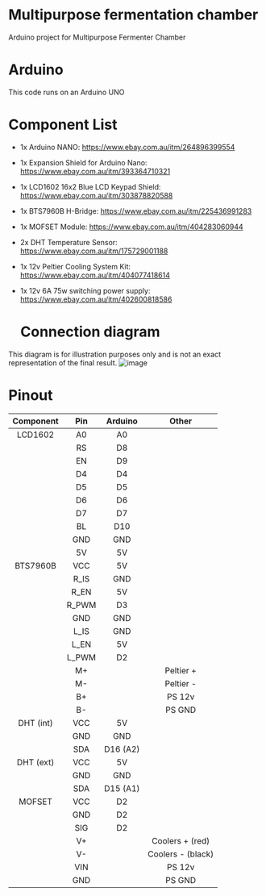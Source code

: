 # Multipurpose fermentation chamber
Arduino project for Multipurpose Fermenter Chamber

# Arduino
This code runs on an Arduino UNO

# Component List
- 1x Arduino NANO: https://www.ebay.com.au/itm/264896399554
- 1x Expansion Shield for Arduino Nano: https://www.ebay.com.au/itm/393364710321
- 1x LCD1602 16x2 Blue LCD Keypad Shield: https://www.ebay.com.au/itm/303878820588
- 1x BTS7960B H-Bridge: https://www.ebay.com.au/itm/225436991283
- 1x MOFSET Module: https://www.ebay.com.au/itm/404283060944
- 2x DHT Temperature Sensor: https://www.ebay.com.au/itm/175729001188
- 1x 12v Peltier Cooling System Kit: https://www.ebay.com.au/itm/404077418614
- 1x 12v 6A 75w switching power supply: https://www.ebay.com.au/itm/402600818586

  # Connection diagram
This diagram is for illustration purposes only and is not an exact representation of the final result.
  ![image](https://github.com/uron83/fermenter/assets/13381582/39977fab-4b40-4d80-8e1b-e50b70dbffa9)
  

  # Pinout
| Component | Pin  | Arduino | Other  |
|:---:|:---:|:---:|:---:|
| LCD1602 | A0  | A0  |   |
|   | RS  | D8  |   |
|   | EN  | D9  |   |
|   | D4  | D4  |   |
|   | D5  | D5  |   |
|   | D6  | D6  |   |
|   | D7  | D7  |   |
|   | BL  | D10  |   |
|   | GND  | GND  |   |
|   | 5V  | 5V  |   |
| BTS7960B | VCC  | 5V  |   |
|  | R_IS  | GND  |   |
|  | R_EN  | 5V  |   |
|  | R_PWM  | D3  |   |
|  | GND  | GND  |   |
|  | L_IS  | GND  |   |
|  | L_EN  |  5V |   |
|  | L_PWM  |  D2 |   |
|  | M+ |  | Peltier +  |
|  | M- |  | Peltier -  |
|  | B+ |  | PS 12v  |
|  | B- |  | PS GND  |
| DHT (int)  | VCC  |  5V |   |
|  | GND  |  GND |   |
|  | SDA  |  D16 (A2) |   |
| DHT (ext)  | VCC  |  5V |   |
|  | GND  |  GND |   |
|  | SDA  |  D15 (A1) |   |
| MOFSET  | VCC  |  D2 |   |
|  | GND  |  D2 |   |
|  | SIG  |  D2 |   |
|  | V+  |   | Coolers + (red)  |
|  | V-  |   | Coolers - (black) |
|  | VIN  |   | PS 12v  |
|  | GND  |   | PS GND  |
